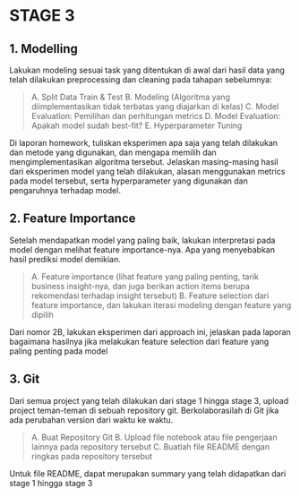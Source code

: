 # STAGE 3

## 1. Modelling
Lakukan modeling sesuai task yang ditentukan di awal dari hasil data yang telah dilakukan preprocessing dan cleaning pada tahapan sebelumnya:

> A. Split Data Train & Test
> B. Modeling (Algoritma yang diimplementasikan tidak terbatas yang diajarkan di kelas)
> C. Model Evaluation: Pemilihan dan perhitungan metrics
> D. Model Evaluation: Apakah model sudah best-fit?
> E. Hyperparameter Tuning

Di laporan homework, tuliskan eksperimen apa saja yang telah dilakukan dan metode yang digunakan, dan mengapa memilih dan mengimplementasikan algoritma tersebut. Jelaskan masing-masing hasil dari eksperimen model yang telah dilakukan, alasan menggunakan metrics pada model tersebut, serta hyperparameter yang digunakan dan pengaruhnya terhadap model.

## 2. Feature Importance

Setelah mendapatkan model yang paling baik, lakukan interpretasi pada model dengan melihat feature importance-nya. Apa yang menyebabkan hasil prediksi model demikian.

> A. Feature importance (lihat feature yang paling penting, tarik business insight-nya, dan juga berikan action items berupa rekomendasi terhadap insight tersebut)
> B. Feature selection dari feature importance, dan lakukan iterasi modeling dengan feature yang dipilih

Dari nomor 2B, lakukan eksperimen dari approach ini, jelaskan pada laporan bagaimana hasilnya jika melakukan feature selection dari feature yang paling penting pada model

## 3. Git

Dari semua project yang telah dilakukan dari stage 1 hingga stage 3, upload project teman-teman di sebuah repository git. Berkolaborasilah di Git jika ada perubahan version dari waktu ke waktu.

> A. Buat Repository Git
> B. Upload file notebook atau file pengerjaan lainnya pada repository tersebut
> C. Buatlah file README dengan ringkas pada repository tersebut

Untuk file README, dapat merupakan summary yang telah didapatkan dari stage 1 hingga stage 3